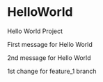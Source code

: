 # HelloWorld
Hello World Project

First message for Hello World

2nd message for Hello World

1st change for feature_1 branch
